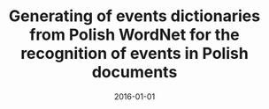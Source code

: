 ---
# Documentation: https://wowchemy.com/docs/managing-content/

title: Generating of events dictionaries from Polish WordNet for the recognition of
  events in Polish documents
subtitle: ''
summary: ''
authors:
- kocon
- Michał M. Marcińczuk
tags: []
categories: []
date: '2016-01-01'
lastmod: 2022-10-07T05:04:46Z
featured: false
draft: false

# Featured image
# To use, add an image named `featured.jpg/png` to your page's folder.
# Focal points: Smart, Center, TopLeft, Top, TopRight, Left, Right, BottomLeft, Bottom, BottomRight.
image:
  caption: ''
  focal_point: ''
  preview_only: false

# Projects (optional).
#   Associate this post with one or more of your projects.
#   Simply enter your project's folder or file name without extension.
#   E.g. `projects = ["internal-project"]` references `content/project/deep-learning/index.md`.
#   Otherwise, set `projects = []`.
projects: []
publishDate: '2022-10-07T05:04:45.147064Z'
publication_types:
- '1'
abstract: ''
publication: '*Text, Speech, and Dialogue : 19th International Conference, TSD 2016,
  Brno, Czech Republic, September 12-16, 2016 : proceedings*'
doi: 10.1007/978-3-319-45510-5_2
---